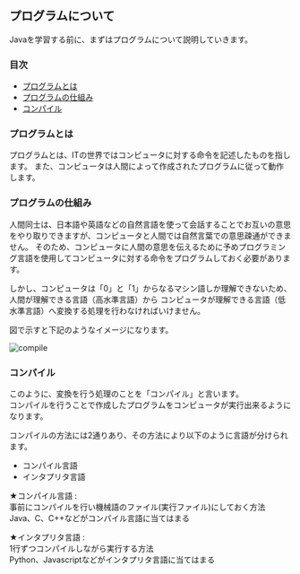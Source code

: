 ## プログラムについて
Javaを学習する前に、まずはプログラムについて説明していきます。

### 目次
* [プログラムとは](#sec1)
* [プログラムの仕組み](#sec2)
* [コンパイル](#sec3)

### <a name="sec1"></a>プログラムとは
プログラムとは、ITの世界ではコンピュータに対する命令を記述したものを指します。
また、コンピュータは人間によって作成されたプログラムに従って動作します。

### <a name="sec2"></a>プログラムの仕組み
人間同士は、日本語や英語などの自然言語を使って会話することでお互いの意思をやり取りできますが、コンピュータと人間では自然言葉での意思疎通ができません。
そのため、コンピュータに人間の意思を伝えるために予めプログラミング言語を使用してコンピュータに対する命令をプログラムしておく必要があります。

しかし、コンピュータは「0」と「1」からなるマシン語しか理解できないため、人間が理解できる言語（高水準言語）から
コンピュータが理解できる言語（低水準言語）へ変換する処理を行わなければいけません。

図で示すと下記のようなイメージになります。

![compile](https://user-images.githubusercontent.com/32017808/37837197-f27d0ba6-2ef7-11e8-9e16-5a247c8bc180.png)


### <a name="sec3"></a>コンパイル
このように、変換を行う処理のことを「コンパイル」と言います。  
コンパイルを行うことで作成したプログラムをコンピュータが実行出来るようになります。

コンパイルの方法には2通りあり、その方法により以下のように言語が分けられます。
* コンパイル言語
* インタプリタ言語


★コンパイル言語 :    
    事前にコンパイルを行い機械語のファイル(実行ファイル)にしておく方法    
    Java、C、C++などがコンパイル言語に当てはまる


★インタプリタ言語 :    
    1行ずつコンパイルしながら実行する方法    
    Python、Javascriptなどがインタプリタ言語に当てはまる








